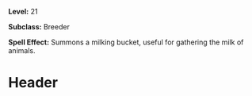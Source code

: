 <!-- TITLE: Spell: Milk Animal -->
<!-- SUBTITLE:  -->

**Level:** 21

**Subclass:** Breeder

**Spell Effect:** Summons a milking bucket, useful for gathering the milk of animals.

# Header